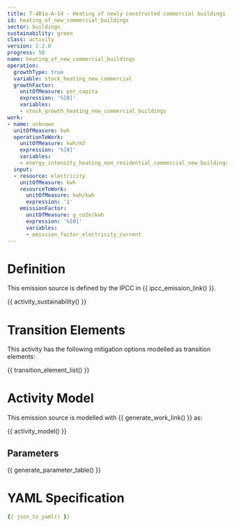 ```yaml
---
title: T-4B1a-A-14 - Heating of newly constructed commercial buildings
id: heating_of_new_commercial_buildings
sector: buildings
sustainability: green
class: activity
version: 2.2.0
progress: 50
name: heating_of_new_commercial_buildings
operation:
  growthType: true
  variable: stock_heating_new_commercial
  growthFactor:
    unitOfMeasure: per_capita
    expression: '%[0]'
    variables:
    - stock_growth_heating_new_commercial_buildings
work:
- name: unknown
  unitOfMeasure: kwh
  operationToWork:
    unitOfMeasure: kwh/m2
    expression: '%[0]'
    variables:
    - energy_intensity_heating_non_residential_commercial_new_buildings
  input:
  - resource: electricity
    unitOfMeasure: kwh
    resourceToWork:
      unitOfMeasure: kwh/kwh
      expression: '1'
    emissionFactor:
      unitOfMeasure: g_co2e/kwh
      expression: '%[0]'
      variables:
      - emission_factor_electricity_current
---
```

# Definition
This emission source is defined by the IPCC in {{ ipcc_emission_link() }}.


{{ activity_sustainability() }}

# Transition Elements

This activity has the following mitigation options modelled as transition elements:

{{ transition_element_list() }}

# Activity Model
This emission source is modelled with {{ generate_work_link() }} as:

{{ activity_model() }}

## Parameters

{{ generate_parameter_table() }}

# YAML Specification

```yaml
{{ json_to_yaml() }}
```